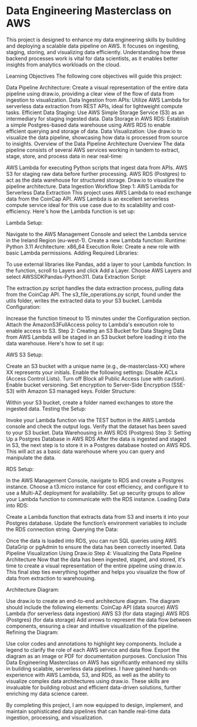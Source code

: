 # Data Engineering Masterclass on AWS
This project is designed to enhance my data engineering skills by building and deploying a scalable data pipeline on AWS. It focuses on ingesting, staging, storing, and visualizing data efficiently. Understanding how these backend processes work is vital for data scientists, as it enables better insights from analytics workloads on the cloud.

Learning Objectives
The following core objectives will guide this project:

Data Pipeline Architecture: Create a visual representation of the entire data pipeline using draw.io, providing a clear view of the flow of data from ingestion to visualization.
Data Ingestion from APIs: Utilize AWS Lambda for serverless data extraction from REST APIs, ideal for lightweight compute tasks.
Efficient Data Staging: Use AWS Simple Storage Service (S3) as an intermediary for staging ingested data.
Data Storage in AWS RDS: Establish a simple Postgres-based data warehouse using AWS RDS to enable efficient querying and storage of data.
Data Visualization: Use draw.io to visualize the data pipeline, showcasing how data is processed from source to insights.
Overview of the Data Pipeline
Architecture Overview
The data pipeline consists of several AWS services working in tandem to extract, stage, store, and process data in near real-time:

AWS Lambda for executing Python scripts that ingest data from APIs.
AWS S3 for staging raw data before further processing.
AWS RDS (Postgres) to act as the data warehouse for structured storage.
Draw.io to visualize the pipeline architecture.
Data Ingestion Workflow
Step 1: AWS Lambda for Serverless Data Extraction
This project uses AWS Lambda to read exchange data from the CoinCap API. AWS Lambda is an excellent serverless compute service ideal for this use case due to its scalability and cost-efficiency. Here's how the Lambda function is set up:

Lambda Setup:

Navigate to the AWS Management Console and select the Lambda service in the Ireland Region (eu-west-1).
Create a new Lambda function:
Runtime: Python 3.11
Architecture: x86_64
Execution Role: Create a new role with basic Lambda permissions.
Adding Required Libraries:

To use external libraries like Pandas, add a layer to your Lambda function:
In the function, scroll to Layers and click Add a Layer.
Choose AWS Layers and select AWSSDKPandas-Python311.
Data Extraction Script:

The extraction.py script handles the data extraction process, pulling data from the CoinCap API.
The s3_file_operations.py script, found under the utils folder, writes the extracted data to your S3 bucket.
Lambda Configuration:

Increase the function timeout to 15 minutes under the Configuration section.
Attach the AmazonS3FullAccess policy to Lambda's execution role to enable access to S3.
Step 2: Creating an S3 Bucket for Data Staging
Data from AWS Lambda will be staged in an S3 bucket before loading it into the data warehouse. Here's how to set it up:

AWS S3 Setup:

Create an S3 bucket with a unique name (e.g., de-masterclass-XX) where XX represents your initials.
Enable the following settings:
Disable ACLs (Access Control Lists).
Turn off Block all Public Access (use with caution).
Enable bucket versioning.
Set encryption to Server-Side Encryption (SSE-S3) with Amazon S3 managed keys.
Folder Structure:

Within your S3 bucket, create a folder named exchanges to store the ingested data.
Testing the Setup:

Invoke your Lambda function via the TEST button in the AWS Lambda console and check the output logs.
Verify that the dataset has been saved to your S3 bucket.
Data Warehousing in AWS RDS (Postgres)
Step 3: Setting Up a Postgres Database in AWS RDS
After the data is ingested and staged in S3, the next step is to store it in a Postgres database hosted on AWS RDS. This will act as a basic data warehouse where you can query and manipulate the data.

RDS Setup:

In the AWS Management Console, navigate to RDS and create a Postgres instance.
Choose a t3.micro instance for cost efficiency, and configure it to use a Multi-AZ deployment for availability.
Set up security groups to allow your Lambda function to communicate with the RDS instance.
Loading Data into RDS:

Create a Lambda function that extracts data from S3 and inserts it into your Postgres database.
Update the function’s environment variables to include the RDS connection string.
Querying the Data:

Once the data is loaded into RDS, you can run SQL queries using AWS DataGrip or pgAdmin to ensure the data has been correctly inserted.
Data Pipeline Visualization Using Draw.io
Step 4: Visualizing the Data Pipeline Architecture
Now that the data has been ingested, staged, and stored, it's time to create a visual representation of the entire pipeline using draw.io. This final step ties everything together and helps you visualize the flow of data from extraction to warehousing.

Architecture Diagram:

Use draw.io to create an end-to-end architecture diagram.
The diagram should include the following elements:
CoinCap API (data source)
AWS Lambda (for serverless data ingestion)
AWS S3 (for data staging)
AWS RDS (Postgres) (for data storage)
Add arrows to represent the data flow between components, ensuring a clear and intuitive visualization of the pipeline.
Refining the Diagram:

Use color codes and annotations to highlight key components.
Include a legend to clarify the role of each AWS service and data flow.
Export the diagram as an image or PDF for documentation purposes.
Conclusion
This Data Engineering Masterclass on AWS has significantly enhanced my skills in building scalable, serverless data pipelines. I have gained hands-on experience with AWS Lambda, S3, and RDS, as well as the ability to visualize complex data architectures using draw.io. These skills are invaluable for building robust and efficient data-driven solutions, further enriching my data science career.

By completing this project, I am now equipped to design, implement, and maintain sophisticated data pipelines that can handle real-time data ingestion, processing, and visualization.
